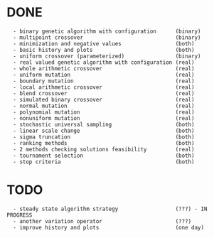 # DONE 

      - binary genetic algorithm with configuration      (binary)
      - multipoint crossover                             (binary)
      - minimization and negative values                 (both)
      - basic history and plots                          (both)
	  - uniform crossover (parameterized)                (binary)
	  - real valued genetic algorithm with configuration (real)
	  - whole arithmetic crossover                       (real)
	  - uniform mutation                                 (real)
	  - boundary mutation                                (real)
	  - local arithmetic crossover                       (real)
	  - blend crossover                                  (real)
	  - simulated binary crossover                       (real)
      - normal mutation                                  (real)
	  - polynomial mutation                              (real)
	  - nonuniform mutation                              (real)
	  - stochastic universal sampling                    (both)
	  - linear scale change                              (both)
	  - sigma truncation                                 (both)
	  - ranking methods                                  (both)
	  - 2 methods checking solutions feasibility         (real)
	  - tournament selection                             (both)
	  - stop criteria                                    (both)

# TODO 

	  - steady state algorithm strategy                  (???) - IN PROGRESS
	  - another variation operator                       (???)
      - improve history and plots                        (one day)
